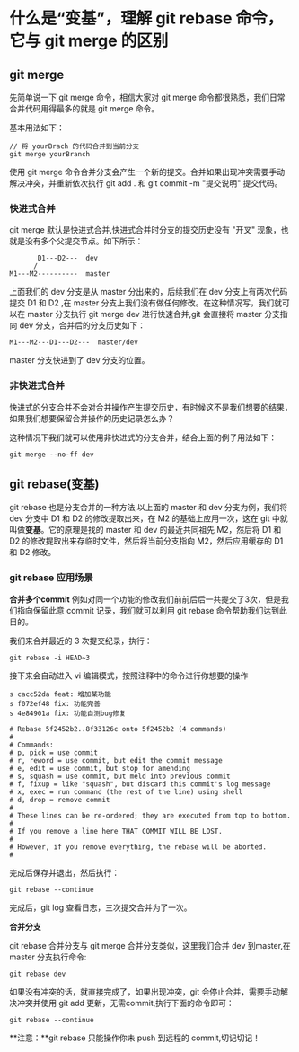# 什么是“变基”，理解 git rebase 命令，它与 git merge 的区别

## git merge
先简单说一下 git merge 命令，相信大家对 git merge 命令都很熟悉，我们日常合并代码用得最多的就是 git merge 命令。

基本用法如下：

```
// 将 yourBrach 的代码合并到当前分支
git merge yourBranch
```

使用 git merge 命令合并分支会产生一个新的提交。合并如果出现冲突需要手动解决冲突，并重新依次执行 git add . 和 git commit -m "提交说明" 提交代码。

### 快进式合并
git merge 默认是快进式合并,快进式合并时分支的提交历史没有 "开叉" 现象，也就是没有多个父提交节点。如下所示：

```
       D1---D2---  dev
      /
M1---M2----------  master
```

上面我们的 dev 分支是从 master 分出来的，后续我们在 dev 分支上有两次代码提交 D1 和 D2 ,在 master 分支上我们没有做任何修改。在这种情况写，我们就可以在 master 分支执行 git merge dev 进行快速合并,git 会直接将 master 分支指向 dev 分支，合并后的分支历史如下：

```
M1---M2---D1---D2---  master/dev
```

master 分支快进到了 dev 分支的位置。

### 非快进式合并

快进式的分支合并不会对合并操作产生提交历史，有时候这不是我们想要的结果，如果我们想要保留合并操作的历史记录怎么办？

这种情况下我们就可以使用非快进式的分支合并，结合上面的例子用法如下：

```
git merge --no-ff dev
```


## git rebase(变基)

git rebase 也是分支合并的一种方法,以上面的 master 和 dev 分支为例，我们将 dev 分支中 D1 和 D2 的修改提取出来，在 M2 的基础上应用一次，这在 git 中就叫做**变基**。它的原理是找的 master 和 dev 的最近共同祖先 M2，然后将 D1 和 D2 的修改提取出来存临时文件，然后将当前分支指向 M2，然后应用缓存的 D1 和 D2 修改。

### git rebase 应用场景

**合并多个commit**
例如对同一个功能的修改我们前前后后一共提交了3次，但是我们指向保留此意 commit 记录，我们就可以利用 git rebase 命令帮助我们达到此目的。

我们来合并最近的 3 次提交纪录，执行：
```
git rebase -i HEAD~3
```

接下来会自动进入 vi 编辑模式，按照注释中的命令进行你想要的操作

```
s cacc52da feat: 增加某功能
s f072ef48 fix: 功能完善
s 4e84901a fix: 功能自测bug修复

# Rebase 5f2452b2..8f33126c onto 5f2452b2 (4 commands)
#
# Commands:
# p, pick = use commit
# r, reword = use commit, but edit the commit message
# e, edit = use commit, but stop for amending
# s, squash = use commit, but meld into previous commit
# f, fixup = like "squash", but discard this commit's log message
# x, exec = run command (the rest of the line) using shell
# d, drop = remove commit
#
# These lines can be re-ordered; they are executed from top to bottom.
#
# If you remove a line here THAT COMMIT WILL BE LOST.
#
# However, if you remove everything, the rebase will be aborted.
#
```

完成后保存并退出，然后执行：

```
git rebase --continue
```

完成后，git log 查看日志，三次提交合并为了一次。

**合并分支**

git rebase 合并分支与 git merge 合并分支类似，这里我们合并 dev 到master,在 master 分支执行命令:
```
git rebase dev
```
如果没有冲突的话，就直接完成了，如果出现冲突，git 会停止合并，需要手动解决冲突并使用 git add 更新，无需commit,执行下面的命令即可：
```
git rebase --continue 
```

**注意：**git rebase 只能操作你未 push 到远程的 commit,切记切记！